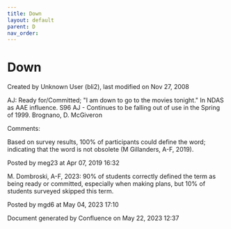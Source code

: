 ```yaml
---
title: Down
layout: default
parent: D
nav_order:
---
```


# Down

Created by  Unknown User (bli2), last modified on Nov 27, 2008

AJ: Ready for/Committed; &quot;I am down to go to the movies tonight.&quot; In NDAS as AAE influence. S96 AJ - Continues to be falling out of use in the Spring of 1999. Brognano, D. McGiveron

Comments:

Based on survey results, 100% of participants could define the word; indicating that the word is not obsolete (M Gillanders, A-F, 2019).

Posted by meg23 at Apr 07, 2019 16:32

M. Dombroski, A-F, 2023: 90% of students correctly defined the term as being ready or committed, especially when making plans, but 10% of students surveyed skipped this term. 

Posted by mgd6 at May 04, 2023 17:10

Document generated by Confluence on May 22, 2023 12:37


